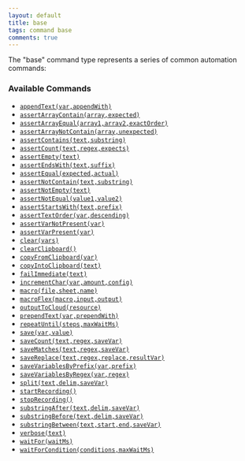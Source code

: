 ```yaml
---
layout: default
title: base
tags: command base
comments: true
---
```



The "base" command type represents a series of common automation commands:


### Available Commands
- [`appendText(var,appendWith)`](appendText(var,appendWith))
- [`assertArrayContain(array,expected)`](assertArrayContain(array,expected))
- [`assertArrayEqual(array1,array2,exactOrder)`](assertArrayEqual(array1,array2,exactOrder))
- [`assertArrayNotContain(array,unexpected)`](assertArrayNotContain(array,unexpected))
- [`assertContains(text,substring)`](assertContains(text,substring))
- [`assertCount(text,regex,expects)`](assertCount(text,regex,expects))
- [`assertEmpty(text)`](assertEmpty(text))
- [`assertEndsWith(text,suffix)`](assertEndsWith(text,suffix))
- [`assertEqual(expected,actual)`](assertEqual(expected,actual))
- [`assertNotContain(text,substring)`](assertNotContain(text,substring))
- [`assertNotEmpty(text)`](assertNotEmpty(text))
- [`assertNotEqual(value1,value2)`](assertNotEqual(value1,value2))
- [`assertStartsWith(text,prefix)`](assertStartsWith(text,prefix))
- [`assertTextOrder(var,descending)`](assertTextOrder(var,descending))
- [`assertVarNotPresent(var)`](assertVarNotPresent(var))
- [`assertVarPresent(var)`](assertVarPresent(var))
- [`clear(vars)`](clear(vars))
- [`clearClipboard()`](clearClipboard())
- [`copyFromClipboard(var)`](copyFromClipboard(var))
- [`copyIntoClipboard(text)`](copyIntoClipboard(text))
- [`failImmediate(text)`](failImmediate(text))
- [`incrementChar(var,amount,config)`](incrementChar(var,amount,config))
- [`macro(file,sheet,name)`](macro(file,sheet,name))
- [`macroFlex(macro,input,output)`](macroFlex(macro,input,output))
- [`outputToCloud(resource)`](outputToCloud(resource))
- [`prependText(var,prependWith)`](prependText(var,prependWith))
- [`repeatUntil(steps,maxWaitMs)`](repeatUntil(steps,maxWaitMs))
- [`save(var,value)`](save(var,value))
- [`saveCount(text,regex,saveVar)`](saveCount(text,regex,saveVar))
- [`saveMatches(text,regex,saveVar)`](saveMatches(text,regex,saveVar))
- [`saveReplace(text,regex,replace,resultVar)`](saveReplace(text,regex,replace,resultVar))
- [`saveVariablesByPrefix(var,prefix)`](saveVariablesByPrefix(var,prefix))
- [`saveVariablesByRegex(var,regex)`](saveVariablesByRegex(var,regex))
- [`split(text,delim,saveVar)`](split(text,delim,saveVar))
- [`startRecording()`](startRecording())
- [`stopRecording()`](stopRecording())
- [`substringAfter(text,delim,saveVar)`](substringAfter(text,delim,saveVar))
- [`substringBefore(text,delim,saveVar)`](substringBefore(text,delim,saveVar))
- [`substringBetween(text,start,end,saveVar)`](substringBetween(text,start,end,saveVar))
- [`verbose(text)`](verbose(text))
- [`waitFor(waitMs)`](waitFor(waitMs))
- [`waitForCondition(conditions,maxWaitMs)`](waitForCondition(conditions,maxWaitMs))
